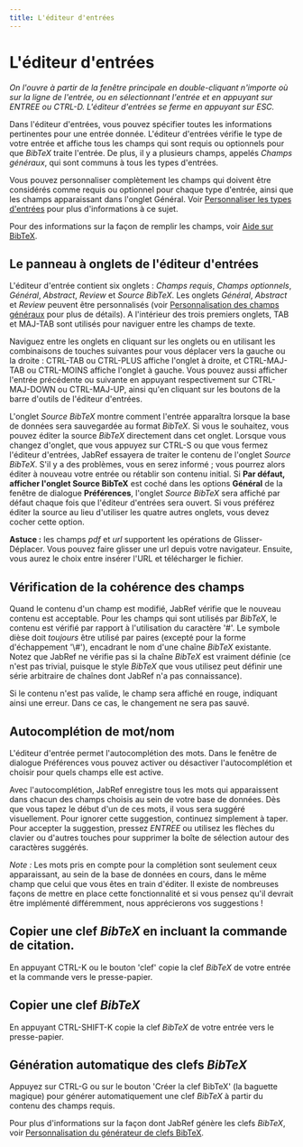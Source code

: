 ```yaml
---
title: L'éditeur d'entrées
---
```


# L'éditeur d'entrées

*On l'ouvre à partir de la fenêtre principale en double-cliquant n'importe où sur la ligne de l'entrée, ou en sélectionnant l'entrée et en appuyant sur ENTREE ou CTRL-D. L'éditeur d'entrées se ferme en appuyant sur ESC.*

Dans l'éditeur d'entrées, vous pouvez spécifier toutes les informations pertinentes pour une entrée donnée. L'éditeur d'entrées vérifie le type de votre entrée et affiche tous les champs qui sont requis ou optionnels pour que *BibTeX* traite l'entrée. De plus, il y a plusieurs champs, appelés *Champs généraux*, qui sont communs à tous les types d'entrées.

Vous pouvez personnaliser complètement les champs qui doivent être considérés comme requis ou optionnel pour chaque type d'entrée, ainsi que les champs apparaissant dans l'onglet Général. Voir [Personnaliser les types d'entrées](CustomEntriesHelp.md) pour plus d'informations à ce sujet.

Pour des informations sur la façon de remplir les champs, voir [Aide sur BibTeX](BibtexHelp.md).

## Le panneau à onglets de l'éditeur d'entrées

L'éditeur d'entrée contient six onglets : *Champs requis*, *Champs optionnels*, *Général*, *Abstract*, *Review* et *Source BibTeX*. Les onglets *Général*, *Abstract* et *Review* peuvent être personnalisés (voir [Personnalisation des champs généraux](GeneralFields.md) pour plus de détails). A l'intérieur des trois premiers onglets, TAB et MAJ-TAB sont utilisés pour naviguer entre les champs de texte.

Naviguez entre les onglets en cliquant sur les onglets ou en utilisant les combinaisons de touches suivantes pour vous déplacer vers la gauche ou la droite : CTRL-TAB ou CTRL-PLUS affiche l'onglet à droite, et CTRL-MAJ-TAB ou CTRL-MOINS affiche l'onglet à gauche. Vous pouvez aussi afficher l'entrée précédente ou suivante en appuyant respectivement sur CTRL-MAJ-DOWN ou CTRL-MAJ-UP, ainsi qu'en cliquant sur les boutons de la barre d'outils de l'éditeur d'entrées.

L'onglet *Source BibTeX* montre comment l'entrée apparaîtra lorsque la base de données sera sauvegardée au format *BibTeX*. Si vous le souhaitez, vous pouvez éditer la source *BibTeX* directement dans cet onglet. Lorsque vous changez d'onglet, que vous appuyez sur CTRL-S ou que vous fermez l'éditeur d'entrées, JabRef essayera de traiter le contenu de l'onglet *Source BibTeX*. S'il y a des problèmes, vous en serez informé ; vous pourrez alors éditer à nouveau votre entrée ou rétablir son contenu initial. Si **Par défaut, afficher l'onglet Source BibTeX** est coché dans les options **Général** de la fenêtre de dialogue **Préférences**, l'onglet *Source BibTeX* sera affiché par défaut chaque fois que l'éditeur d'entrées sera ouvert. Si vous préférez éditer la source au lieu d'utiliser les quatre autres onglets, vous devez cocher cette option.

**Astuce :** les champs *pdf* et *url* supportent les opérations de Glisser-Déplacer. Vous pouvez faire glisser une url depuis votre navigateur. Ensuite, vous aurez le choix entre insérer l'URL et télécharger le fichier.

## Vérification de la cohérence des champs

Quand le contenu d'un champ est modifié, JabRef vérifie que le nouveau contenu est acceptable. Pour les champs qui sont utilisés par *BibTeX*, le contenu est vérifié par rapport à l'utilisation du caractère '\#'. Le symbole dièse doit *toujours* être utilisé par paires (excepté pour la forme d'échappement '\\\#'), encadrant le nom d'une chaîne *BibTeX* existante. Notez que JabRef ne vérifie pas si la chaîne *BibTeX* est vraiment définie (ce n'est pas trivial, puisque le style *BibTeX* que vous utilisez peut définir une série arbitraire de chaînes dont JabRef n'a pas connaissance).

Si le contenu n'est pas valide, le champ sera affiché en rouge, indiquant ainsi une erreur. Dans ce cas, le changement ne sera pas sauvé.

## Autocomplétion de mot/nom

L'éditeur d'entrée permet l'autocomplétion des mots. Dans le fenêtre de dialogue Préférences vous pouvez activer ou désactiver l'autocomplétion et choisir pour quels champs elle est active.

Avec l'autocomplétion, JabRef enregistre tous les mots qui apparaissent dans chacun des champs choisis au sein de votre base de données. Dès que vous tapez le début d'un de ces mots, il vous sera suggéré visuellement. Pour ignorer cette suggestion, continuez simplement à taper. Pour accepter la suggestion, pressez *ENTREE* ou utilisez les flèches du clavier ou d'autres touches pour supprimer la boîte de sélection autour des caractères suggérés.

*Note :* Les mots pris en compte pour la complétion sont seulement ceux apparaissant, au sein de la base de données en cours, dans le même champ que celui que vous êtes en train d'éditer. Il existe de nombreuses façons de mettre en place cette fonctionnalité et si vous pensez qu'il devrait être implémenté différemment, nous apprécierons vos suggestions !

## Copier une clef *BibTeX* en incluant la commande de citation.

En appuyant CTRL-K ou le bouton 'clef' copie la clef *BibTeX* de votre entrée et la commande vers le presse-papier.

## Copier une clef *BibTeX*

En appuyant CTRL-SHIFT-K copie la clef *BibTeX* de votre entrée vers le presse-papier.

## Génération automatique des clefs *BibTeX*

Appuyez sur CTRL-G ou sur le bouton 'Créer la clef BibTeX' (la baguette magique) pour générer automatiquement une clef *BibTeX* à partir du contenu des champs requis.

Pour plus d'informations sur la façon dont JabRef génère les clefs *BibTeX*, voir [Personnalisation du générateur de clefs BibTeX](LabelPatterns.md).
